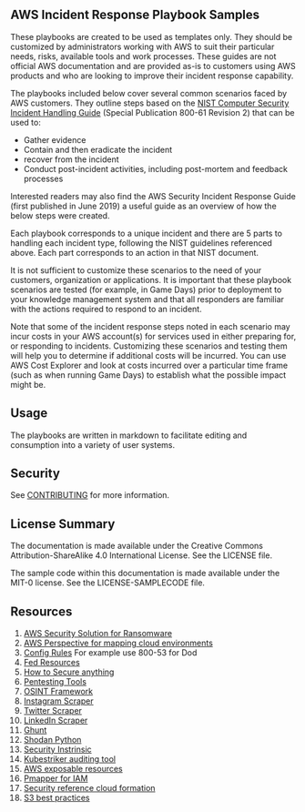 ## AWS Incident Response Playbook Samples

These playbooks are created to be used as templates only. They should be customized by administrators working with AWS to suit their particular needs, risks, available tools and work processes. These guides are not official AWS documentation and are provided as-is to customers using AWS products and who are looking to improve their incident response capability.

The playbooks included below cover several common scenarios faced by AWS customers. They outline steps based on the [NIST Computer Security Incident Handling Guide](https://nvlpubs.nist.gov/nistpubs/SpecialPublications/NIST.SP.800-61r2.pdf) (Special Publication 800-61 Revision 2) that can be used to:

* Gather evidence
* Contain and then eradicate the incident
* recover from the incident
* Conduct post-incident activities, including post-mortem and feedback processes

Interested readers may also find the AWS Security Incident Response Guide (first published in June 2019) a useful guide as an overview of how the below steps were created.

Each playbook corresponds to a unique incident and there are 5 parts to handling each incident type, following the NIST guidelines referenced above. Each part corresponds to an action in that NIST document.

It is not sufficient to customize these scenarios to the need of your customers, organization or applications. It is important that these playbook scenarios are tested (for example, in Game Days) prior to deployment to your knowledge management system and that all responders are familiar with the actions required to respond to an incident.

Note that some of the incident response steps noted in each scenario may incur costs in your AWS account(s) for services used in either preparing for, or responding to incidents. Customizing these scenarios and testing them will help you to determine if additional costs will be incurred. You can use AWS Cost Explorer and look at costs incurred over a particular time frame (such as when running Game Days) to establish what the possible impact might be.

## Usage

The playbooks are written in markdown to facilitate editing and consumption into a variety of user systems.

## Security

See [CONTRIBUTING](CONTRIBUTING.md#security-issue-notifications) for more information.

## License Summary

The documentation is made available under the Creative Commons Attribution-ShareAlike 4.0 International License. See the LICENSE file.

The sample code within this documentation is made available under the MIT-0 license. See the LICENSE-SAMPLECODE file.

## Resources
1. [AWS Security Solution for Ransomware](https://github.com/MattN-HB/aws-security-assessment-solution)
2. [AWS Perspective for mapping cloud environments](https://github.com/MattN-HB/aws-perspective)
3. [Config Rules](https://github.com/MattN-HB/aws-config-rules) For example use 800-53 for Dod
4. [Fed Resources](https://github.com/MattN-HB/DoD-Federal-Government-Cloud-Computing-Resources/blob/main/DoD%20%26%20Fed%20Cloud%20Resources.md)
5. [How to Secure anything](https://github.com/veeral-patel/how-to-secure-anything)
6. [Pentesting Tools](https://github.com/MattN-HB/pentest-tools)
7. [OSINT Framework](https://github.com/lockfale/OSINT-Framework)
8. [Instagram Scraper](https://github.com/arc298/instagram-scraper)
9. [Twitter Scraper](https://github.com/bisguzar/twitter-scraper)
10. [LinkedIn Scraper](https://github.com/joeyism/linkedin_scraper)
11. [Ghunt](https://github.com/mxrch/GHunt)
12. [Shodan Python](https://github.com/achillean/shodan-python)
13. [Security Instrinsic](https://checkmarx.com/resources/homepage-resources-english/making-security-intrinsic-in-your-aws-cloud-deployment)
14. [Kubestriker auditing tool](Https://github.com/vchinnipilli/kubestriker)
15. [AWS exposable resources](https://github.com/MattN-HB/aws_exposable_resources)
16. [Pmapper for IAM](https://github.com/nccgroup/PMapper/wiki)
17. [Security reference cloud formation](https://github.com/aws-samples/aws-security-reference-architecture-examples)
18. [S3 best practices](https://aws.amazon.com/blogs/security/top-10-security-best-practices-for-securing-data-in-amazon-s3/)
